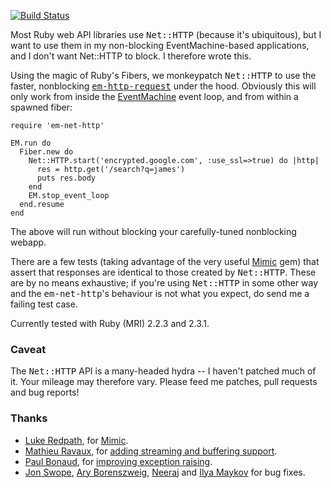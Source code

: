 [![Build Status](https://secure.travis-ci.org/jfairbairn/em-net-http.png)](http://travis-ci.org/jfairbairn/em-net-http)

Most Ruby web API libraries use <tt>Net::HTTP</tt> (because it's ubiquitous),
but I want to use them in my non-blocking EventMachine-based applications, and
I don't want Net::HTTP to block. I therefore wrote this.

Using the magic of Ruby's Fibers, we monkeypatch <tt>Net::HTTP</tt> to use
the faster, nonblocking <tt>[em-http-request][1]</tt> under the hood. Obviously this
will only work from inside the [EventMachine][2] event loop, and from within a spawned
fiber:

    require 'em-net-http'

    EM.run do
      Fiber.new do
        Net::HTTP.start('encrypted.google.com', :use_ssl=>true) do |http|
          res = http.get('/search?q=james')
          puts res.body
        end
        EM.stop_event_loop
      end.resume
    end
    
The above will run without blocking your carefully-tuned nonblocking webapp.

There are a few tests (taking advantage of the very useful [Mimic][6] gem)
that assert that responses are identical to those created by <tt>Net::HTTP</tt>.
These are by no means exhaustive; if you're using <tt>Net::HTTP</tt> in some other way
and the <tt>em-net-http</tt>'s behaviour is not what you expect, do send me a failing test
case.

Currently tested with Ruby (MRI) 2.2.3 and 2.3.1.

### Caveat

The <tt>Net::HTTP</tt> API is a many-headed hydra -- I haven't patched much of it.
Your mileage may therefore vary. Please feed me patches, pull requests and bug reports!

### Thanks

 * [Luke Redpath][7], for [Mimic][6].
 * [Mathieu Ravaux][8], for [adding streaming and buffering support][15].
 * [Paul Bonaud][13], for [improving exception raising][14].
 * [Jon Swope][9], [Ary Borenszweig][10], [Neeraj][11] and [Ilya Maykov][12] for bug fixes.

[1]: http://github.com/igrigorik/em-http-request
[2]: http://rubyeventmachine.com/
[3]: http://rightaws.rubyforge.org/
[4]: http://github.com/mwunsch/weary
[5]: http://github.com/mwunsch/tumblr
[6]: http://github.com/lukeredpath/mimic
[7]: http://lukeredpath.co.uk/
[8]: http://mathieuravaux.com/
[9]: http://www.jonswope.com/
[10]: http://weblogs.manas.com.ar/ary
[11]: https://github.com/neerajpn47
[12]: https://github.com/ivmaykov
[13]: http://paul.bonaud.fr/
[14]: https://github.com/jfairbairn/em-net-http/pull/9
[15]: https://github.com/jfairbairn/em-net-http/pull/1
